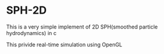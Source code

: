 # SPH-2D

This is a very simple implement of 2D SPH(smoothed particle hydrodynamics) in c

This privide real-time simulation using OpenGL

